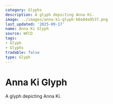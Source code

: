 ```yaml
---
category: Glyphs
description: A glyph depicting Anna Ki.
image: ../images/anna-ki-glyph-b0a04a9537.png
last_updated: '2025-09-17'
name: Anna Ki Glyph
source: WFCD
tags:
- Glyph
- Glyphs
tradable: false
type: Glyph
---
```


# Anna Ki Glyph

A glyph depicting Anna Ki.

